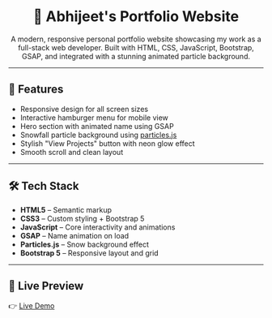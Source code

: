 <div align="center">

# 💼 Abhijeet's Portfolio Website

A modern, responsive personal portfolio website showcasing my work as a full-stack web developer. Built with HTML, CSS, JavaScript, Bootstrap, GSAP, and integrated with a stunning animated particle background.

</div>

---

## 🚀 Features

- Responsive design for all screen sizes  
- Interactive hamburger menu for mobile view  
- Hero section with animated name using GSAP  
- Snowfall particle background using [particles.js](http://vincentgarreau.com/particles.js/#snow)  
- Stylish "View Projects" button with neon glow effect  
- Smooth scroll and clean layout  

---

## 🛠️ Tech Stack

- **HTML5** – Semantic markup  
- **CSS3** – Custom styling + Bootstrap 5  
- **JavaScript** – Core interactivity and animations  
- **GSAP** – Name animation on load  
- **Particles.js** – Snow background effect  
- **Bootstrap 5** – Responsive layout and grid  

---

## 📸 Live Preview

👉 [Live Demo](https://abhijeetbhale.github.io/Portfolio/)
